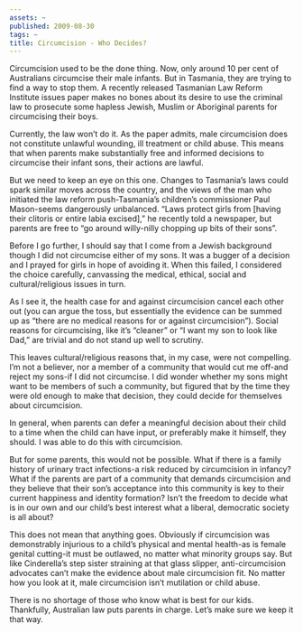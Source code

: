 ```yaml
---
assets: ~
published: 2009-08-30
tags: ~
title: Circumcision - Who Decides?
---
```

Circumcision used to be the done thing. Now, only around 10 per cent of
Australians circumcise their male infants. But in Tasmania, they are
trying to find a way to stop them. A recently released Tasmanian Law
Reform Institute issues paper makes no bones about its desire to use the
criminal law to prosecute some hapless Jewish, Muslim or Aboriginal
parents for circumcising their boys.

Currently, the law won’t do it. As the paper admits, male circumcision
does not constitute unlawful wounding, ill treatment or child abuse.
This means that when parents make substantially free and informed
decisions to circumcise their infant sons, their actions are lawful.

But we need to keep an eye on this one. Changes to Tasmania’s laws could
spark similar moves across the country, and the views of the man who
initiated the law reform push-Tasmania’s children’s commissioner Paul
Mason-seems dangerously unbalanced. “Laws protect girls from [having
their clitoris or entire labia excised],” he recently told a newspaper,
but parents are free to “go around willy-nilly chopping up bits of their
sons”.

Before I go further, I should say that I come from a Jewish background
though I did not circumcise either of my sons. It was a bugger of a
decision and I prayed for girls in hope of avoiding it. When this
failed, I considered the choice carefully, canvassing the medical,
ethical, social and cultural/religious issues in turn.

As I see it, the health case for and against circumcision cancel each
other out (you can argue the toss, but essentially the evidence can be
summed up as “there are no medical reasons for or against
circumcision”). Social reasons for circumcising, like it’s “cleaner” or
“I want my son to look like Dad,” are trivial and do not stand up well
to scrutiny.

This leaves cultural/religious reasons that, in my case, were not
compelling. I’m not a believer, nor a member of a community that would
cut me off-and reject my sons-if I did not circumcise. I did wonder
whether my sons might want to be members of such a community, but
figured that by the time they were old enough to make that decision,
they could decide for themselves about circumcision.

In general, when parents can defer a meaningful decision about their
child to a time when the child can have input, or preferably make it
himself, they should. I was able to do this with circumcision.

But for some parents, this would not be possible. What if there is a
family history of urinary tract infections-a risk reduced by
circumcision in infancy? What if the parents are part of a community
that demands circumcision and they believe that their son’s acceptance
into this community is key to their current happiness and identity
formation? Isn’t the freedom to decide what is in our own and our
child’s best interest what a liberal, democratic society is all about?

This does not mean that anything goes. Obviously if circumcision was
demonstrably injurious to a child’s physical and mental health-as is
female genital cutting-it must be outlawed, no matter what minority
groups say. But like Cinderella’s step sister straining at that glass
slipper, anti-circumcision advocates can’t make the evidence about male
circumcision fit. No matter how you look at it, male circumcision isn’t
mutilation or child abuse.

There is no shortage of those who know what is best for our kids.
Thankfully, Australian law puts parents in charge. Let’s make sure we
keep it that way.